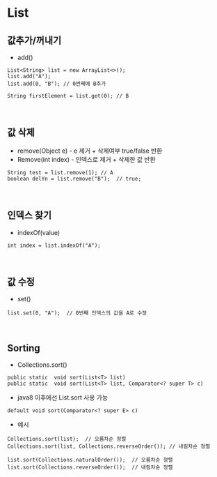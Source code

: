 # List

## 값추가/꺼내기
* add()
```
List<String> list = new ArrayList<>();
list.add("A");
list.add(0, "B"); // 0번째에 B추가

String firstElement = list.get(0); // B
```

<br>

## 값 삭제
* remove(Object e)  - e 제거 + 삭제여부 true/false 반환
* Remove(int index) - 인덱스로 제거 + 삭제한 값 반환
```
String test = list.remove(1); // A
boolean delYn = list.remove("B");  // true;
```

<br>

## 인덱스 찾기
* indexOf(value)

```
int index = list.indexOf("A");
```

<br>

## 값 수정

* set()

```
list.set(0, "A");  // 0번째 인덱스의 값을 A로 수정
```

<br>

## Sorting

* Collections.sort()

```
public static  void sort(List<T> list)
public static  void sort(List<T> list, Comparator<? super T> c)
```

* java8 이후에선 List.sort 사용 가능

```
default void sort(Comparator<? super E> c)
```

* 예시
```
Collections.sort(list);  // 오름차순 정렬
Collections.sort(list, Collections.reverseOrder()); // 내림차순 정렬

list.sort(Collections.naturalOrder());  // 오름차순 정렬
list.sort(Collections.reverseOrder());  // 내림차순 정렬
```